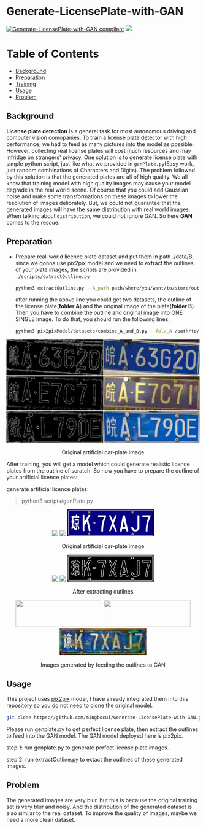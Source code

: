 # Generate-LicensePlate-with-GAN

[![Generate-LicensePlate-with-GAN compliant](https://img.shields.io/badge/FakePlate-v1.0-blue.svg)](https://github.com/mingbocui/Generate-LicensePlate-with-GAN)
![](https://img.shields.io/badge/frame-pytorch-orange.svg)



# Table of Contents

- [Background](#background)
- [Preparation](#preparation)
- [Training](#training)
- [Usage](#usage)
- [Problem](#problem)

## Background

**License plate detection** is a general task for most autonomous driving and computer vision comopanies. To train a license plate detector with high performance, we had to feed as many pictures into the model as possible. However, collecting real license plates will cost much resources and may infridge on strangers' privacy. One solution is to generate license plate with simple python script, just like what we provided in `genPlate.py`(Easy work, just random combinations of Characters and Digits). The problem followed by this solution is that the generated plates are all of high quality. We all know that training model with high quality images may cause your model degrade in the real world scene. Of course that you could add Gaussian noise and make some transformations on these images to lower the resolution of images delibrately. But, we could not guarantee that the generated images will have the same distribution with real world images. When talking about `distribution`, we could not ignore GAN. So here **GAN** comes to the rescue.

## Preparation
- Prepare real-world licence plate dataset and put them in path ./data/B, since we gonna use pix2pix model and we need to extract the outlines of your plate images, the scripts are provided in `./scripts/extractOutline.py`

  ```bash
  python3 extractOutline.py --A_path path/where/you/want/to/store/outlines --B_path path/stored/original/car-plate/images
  ```
  after running the above line you could get two datasets, the outline of the license plate(**folder A**) and the original image of the    plate(**folder B**). Then you have to combine the outline and original image into ONE SINGLE image. To do that, you should run the following lines:
  
  ```bash
  python3 pix2pixModel/datasets/combine_A_and_B.py --fola_A /path/to/your/outline --fola_B /path/to/your/original_image --fold_AB /path/to/store/combined/image
  ```
  
<p align="center">
  <img src="ImagesGeneratedByGAN/samplesCombined/00241.jpg"/>
  <img src="ImagesGeneratedByGAN/samplesCombined/00242.jpg"/>
  <img src="ImagesGeneratedByGAN/samplesCombined/00247.jpg"/>
</p>
<p align="center">Original artificial car-plate image</p>
  
  
  After training, you will get a model which could generate realistic licence plates from the outline of scratch. So now you have to prepare the outline of your artificial licence plates:
  
  generate artificial licence plates: 
  > python3 scripts/genPlate.py  
 

<p align="center">
  <img src="GeneratedPlateSamples/0001-贵YE6JFV.jpg"/>
  <img src="GeneratedPlateSamples/0006-京D50UJ9.jpg"/>
  <img src="GeneratedPlateSamples/0009-琼K7XAJ7.jpg"/>
</p>
<p align="center">Original artificial car-plate image</p>

<p align="center">
  <img src="outlinesOfGeneratedImages/0001-贵YE6JFV.jpg"/>
  <img src="outlinesOfGeneratedImages/0006-京D50UJ9.jpg"/>
  <img src="outlinesOfGeneratedImages/0009-琼K7XAJ7.jpg"/>
</p>
<p align="center">After extracting outlines</p>

<p align="center">
  <img width="226" height="70" src="ImagesGeneratedByGAN/0001-贵YE6JFV_fake.png"/>
  <img width="226" height="70" src="ImagesGeneratedByGAN/0006-京D50UJ9_fake.png"/>
  <img width="226" height="70" src="ImagesGeneratedByGAN/0009-琼K7XAJ7_fake.png"/>
</p>
<p align="center">Images generated by feeding the outlines to GAN</p>

## Usage

This project uses [pix2pix](https://github.com/junyanz/pytorch-CycleGAN-and-pix2pix) model, I have already integrated them into this repository so you do not need to clone the original model.

```bash
git clone https://github.com/mingbocui/Generate-LicensePlate-with-GAN.git
```
Please run genplate.py to get perfect license plate, then extract the outlines to feed into the GAN model. The GAN model deployed here is pix2pix.

step 1: run genplate.py to generate perfect license plate images. 

step 2: run extractOutline.py to extact the outlines of these generated images.

## Problem
The generated images are very blur, but this is because the original training set is very blur and noisy. And the distribution of the generated dataset is also similar to the real dataset. To improve the quality of images, maybe we need a more clean dataset.

